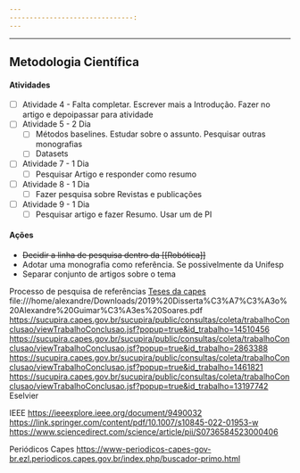 ```yaml
---
-------------------------------:
---
```

----
## Metodologia Científica
#### Atividades
- [ ] Atividade 4 - Falta completar. Escrever mais a Introdução. Fazer no artigo e depoipassar para atividade
- [ ] Atividade 5 - 2 Dia
	- [ ] Métodos baselines. Estudar sobre o assunto. Pesquisar outras monografias
	- [ ] Datasets
- [ ] Atividade 7 - 1 Dia
	- [ ] Pesquisar Artigo e responder como resumo
- [ ] Atividade 8 - 1 Dia
	- [ ] Fazer pesquisa sobre Revistas e publicações
- [ ] Atividade 9 - 1 Dia
	- [ ] Pesquisar artigo e fazer Resumo. Usar um de PI

#### Ações
- ~~Decidir a linha de pesquisa dentro da [[Robótica]]~~
- Adotar uma monografia como referência. Se possivelmente da Unifesp
- Separar conjunto de artigos sobre o tema

Processo de pesquisa de referências
[Teses da capes](https://catalogodeteses.capes.gov.br/catalogo-teses/#!/)
	file:///home/alexandre/Downloads/2019%20Disserta%C3%A7%C3%A3o%20Alexandre%20Guimar%C3%A3es%20Soares.pdf
	https://sucupira.capes.gov.br/sucupira/public/consultas/coleta/trabalhoConclusao/viewTrabalhoConclusao.jsf?popup=true&id_trabalho=14510456
	https://sucupira.capes.gov.br/sucupira/public/consultas/coleta/trabalhoConclusao/viewTrabalhoConclusao.jsf?popup=true&id_trabalho=2863388
	https://sucupira.capes.gov.br/sucupira/public/consultas/coleta/trabalhoConclusao/viewTrabalhoConclusao.jsf?popup=true&id_trabalho=1461821
	https://sucupira.capes.gov.br/sucupira/public/consultas/coleta/trabalhoConclusao/viewTrabalhoConclusao.jsf?popup=true&id_trabalho=13197742
Eselvier

IEEE
https://ieeexplore.ieee.org/document/9490032
https://link.springer.com/content/pdf/10.1007/s10845-022-01953-w
https://www.sciencedirect.com/science/article/pii/S0736584523000406

Periódicos Capes
https://www-periodicos-capes-gov-br.ezl.periodicos.capes.gov.br/index.php/buscador-primo.html



